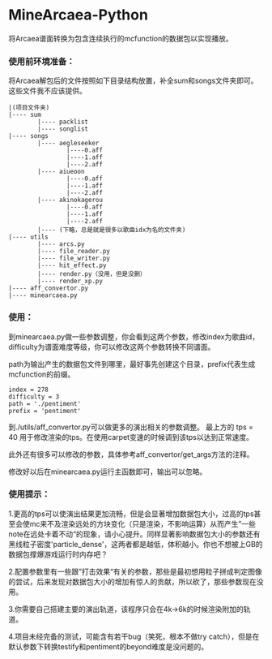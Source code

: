 # MineArcaea-Python

将Arcaea谱面转换为包含连续执行的mcfunction的数据包以实现播放。

### 使用前环境准备：
将Arcaea解包后的文件按照如下目录结构放置，补全sum和songs文件夹即可。这些文件我不应该提供。

```text
|(项目文件夹)
|---- sum
        |---- packlist
        |---- songlist
|---- songs
        |---- aegleseeker
                |----0.aff
                |----1.aff
                |----2.aff
        |---- aiueoon
                |----0.aff
                |----1.aff
                |----2.aff
        |---- akinokagerou
                |----0.aff
                |----1.aff
                |----2.aff
        |---- (下略，总是就是很多以歌曲idx为名的文件夹)
|---- utils
        |---- arcs.py
        |---- file_reader.py
        |---- file_writer.py
        |---- hit_effect.py
        |---- render.py（没用，但是没删）
        |---- render_xp.py
|---- aff_convertor.py
|---- minearcaea.py
```
### 使用：
到minearcaea.py做一些参数调整，你会看到这两个参数，修改index为歌曲id，difficulty为谱面难度等级，你可以修改这两个参数转换不同谱面。

path为输出产生的数据包文件到哪里，最好事先创建这个目录，prefix代表生成mcfunction的前缀。
```text
index = 278
difficulty = 3
path = './pentiment'
prefix = 'pentiment'
```

到./utils/aff_convertor.py可以做更多的演出相关的参数调整。
最上方的 tps = 40 用于修改渲染的tps。在使用carpet变速的时候调到该tps以达到正常速度。

此外还有很多可以修改的参数，具体参考aff_convertor/get_args方法的注释。

修改好以后在minearcaea.py运行主函数即可，输出可以忽略。

### 使用提示：
1.更高的tps可以使演出结果更加流畅，但是会显著增加数据包大小，过高的tps甚至会使mc来不及渲染远处的方块变化（只是渲染，不影响运算）从而产生”一些note在远处卡着不动“的现象，请小心提升。同样显著影响数据包大小的参数还有黑线粒子密度'particle_dense'，这两者都是越低，体积越小。你也不想被上GB的数据包撑爆游戏运行时内存吧？

2.配置参数里有一些跟”打击效果“有关的参数，那些是最初想用粒子拼成判定图像的尝试，后来发现对数据包大小的增加有惊人的贡献，所以砍了，那些参数现在没用。

3.你需要自己搭建主要的演出轨道，该程序只会在4k->6k的时候渲染附加的轨道。

4.项目未经完备的测试，可能含有若干bug（笑死，根本不做try catch），但是在默认参数下转换testify和pentiment的beyond难度是没问题的。